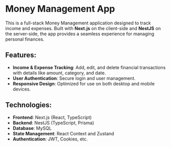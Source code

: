 # Money Management App

This is a full-stack Money Management application designed to track income and expenses. Built with **Next.js** on the client-side and **NestJS** on the server-side, the app provides a seamless experience for managing personal finances.

## Features:
- **Income & Expense Tracking**: Add, edit, and delete financial transactions with details like amount, category, and date.
- **User Authentication**: Secure login and user management.
- **Responsive Design**: Optimized for use on both desktop and mobile devices.

## Technologies:
- **Frontend**: Next.js (React, TypeScript)
- **Backend**: NestJS (TypeScript, Prisma)
- **Database**: MySQL
- **State Management**: React Context and Zustand
- **Authentication**: JWT, Cookies, etc.
